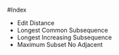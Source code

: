 #Index

- Edit Distance 
- Longest Common Subsequence 
- Longest Increasing Subsequence
- Maximum Subset No Adjacent

